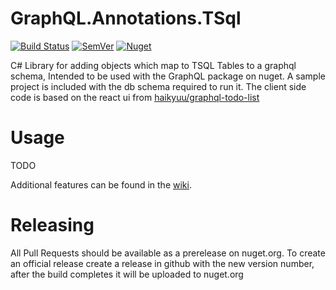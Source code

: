 # GraphQL.Annotations.TSql
[![Build Status](https://dev.azure.com/fishandrichardson-oss/GraphQL.Annotations.TSql/_apis/build/status/FishandRichardsonPC.GraphQL.Annotations.TSql?branchName=master)](https://dev.azure.com/fishandrichardson-oss/GraphQL.Annotations.TSql/_build/latest?definitionId=1&branchName=master)
[![SemVer](https://img.shields.io/nuget/v/GraphQL.Annotations.TSql.svg)](https://semver.org)
[![Nuget](https://img.shields.io/nuget/dt/GraphQL.Annotations.TSql.svg)](https://www.nuget.org/packages/GraphQL.Annotations.TSql)


C# Library for adding objects which map to TSQL Tables to a graphql schema, Intended to be used with the GraphQL 
package on nuget. A sample project is included with the db schema required to run it. The client side code is based on
the react ui from [haikyuu/graphql-todo-list](https://github.com/haikyuu/graphql-todo-list/tree/master/client/src) 

# Usage
TODO

Additional features can be found in the [wiki](https://github.com/FishandRichardsonPC/GraphQL.Annotations.TSql/wiki).

# Releasing
All Pull Requests should be available as a prerelease on nuget.org. To create an official release create a release in github
with the new version number, after the build completes it will be uploaded to nuget.org